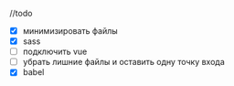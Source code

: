 //todo
* [x] минимизировать файлы
* [x] sass
* [ ] подключить vue
* [ ]  убрать лишние файлы и оставить одну точку входа
* [x] babel